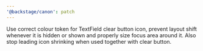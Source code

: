 ```yaml
---
'@backstage/canon': patch
---
```


Use correct colour token for TextField clear button icon, prevent layout shift whenever it is hidden or shown and properly size focus area around it. Also stop leading icon shrinking when used together with clear button.
